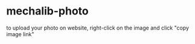 # mechalib-photo
to upload your photo on website, right-click on the image and click "copy image link"
